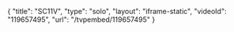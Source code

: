 {
    "title": "SC11V",
    "type": "solo",
    "layout": "iframe-static",
    "videoId": "119657495",
    "url": "\/tvpembed\/119657495"
}
